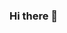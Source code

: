 ### Hi there 👋

<!--
**jbarr1/jbarr1** is a ✨ _special_ ✨ repository because its `README.md` (this file) appears on your GitHub profile.

- 🔭 I’m currently working on ... Super-dooper top secret things, and a bit of Data migration tooling. 
- 🌱 I’m currently learning ... React, tRPC, Micro Frontends
- 👯 I’m looking to collaborate on ... Building side project web application for student management
- 🤔 I’m looking for help with ... AWS and related services to help with 👆 
- 💬 Ask me about ... Cake. I love cake. and running.
- 📫 How to reach me: ... emailjbarr@googlemail.com
- 😄 Pronouns: ... he/him
- ⚡ Fun fact: ... // ToDo
-->

